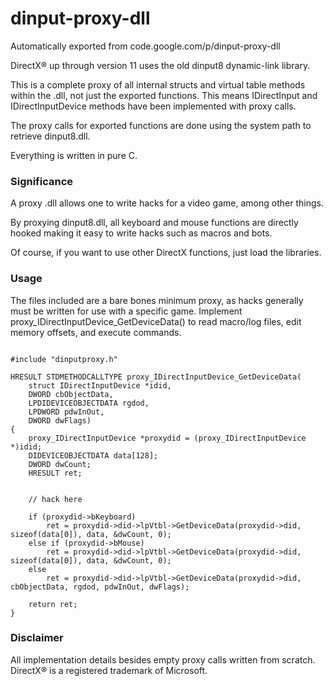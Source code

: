# dinput-proxy-dll
Automatically exported from code.google.com/p/dinput-proxy-dll

DirectX® up through version 11 uses the old dinput8 dynamic-link library.

This is a complete proxy of all internal structs and virtual table methods within the .dll, not just the exported functions. This means IDirectInput and IDirectInputDevice methods have been implemented with proxy calls.

The proxy calls for exported functions are done using the system path to retrieve dinput8.dll.

Everything is written in pure C.

### Significance

A proxy .dll allows one to write hacks for a video game, among other things.

By proxying dinput8.dll, all keyboard and mouse functions are directly hooked making it easy to write hacks such as macros and bots.

Of course, if you want to use other DirectX functions, just load the libraries.

### Usage

The files included are a bare bones minimum proxy, as hacks generally must be written for use with a specific game. Implement proxy_IDirectInputDevice_GetDeviceData() to read macro/log files, edit memory offsets, and execute commands.

```

#include "dinputproxy.h"

HRESULT STDMETHODCALLTYPE proxy_IDirectInputDevice_GetDeviceData(
    struct IDirectInputDevice *idid, 
    DWORD cbObjectData, 
    LPDIDEVICEOBJECTDATA rgdod, 
    LPDWORD pdwInOut,
    DWORD dwFlags) 
{ 
    proxy_IDirectInputDevice *proxydid = (proxy_IDirectInputDevice *)idid; 
    DIDEVICEOBJECTDATA data[128]; 
    DWORD dwCount;
    HRESULT ret;


    // hack here

    if (proxydid->bKeyboard)
        ret = proxydid->did->lpVtbl->GetDeviceData(proxydid->did, sizeof(data[0]), data, &dwCount, 0);
    else if (proxydid->bMouse)
        ret = proxydid->did->lpVtbl->GetDeviceData(proxydid->did, sizeof(data[0]), data, &dwCount, 0);
    else
        ret = proxydid->did->lpVtbl->GetDeviceData(proxydid->did, cbObjectData, rgdod, pdwInOut, dwFlags);

    return ret;
} 
```

### Disclaimer

All implementation details besides empty proxy calls written from scratch. DirectX® is a registered trademark of Microsoft.
